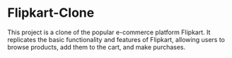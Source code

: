 # Flipkart-Clone
This project is a clone of the popular e-commerce platform Flipkart. It replicates the basic functionality and features of Flipkart, allowing users to browse products, add them to the cart, and make purchases.
